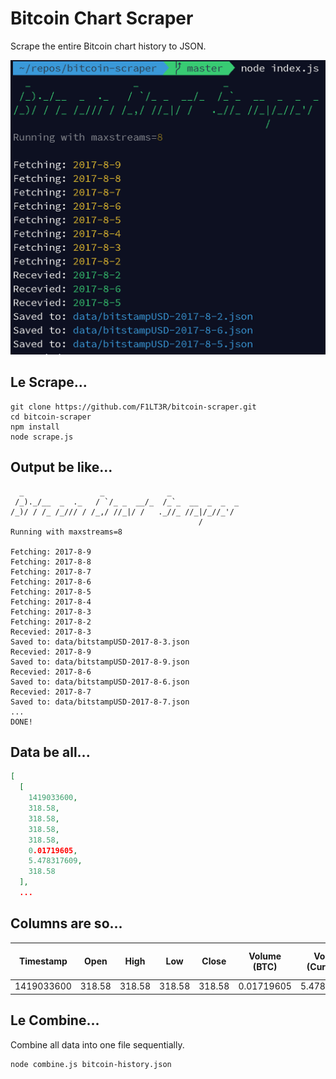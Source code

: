 # Bitcoin Chart Scraper

Scrape the entire Bitcoin chart history to JSON.

![Screenshot](screenshot.jpg)

## Le Scrape...

```shell
git clone https://github.com/F1LT3R/bitcoin-scraper.git
cd bitcoin-scraper
npm install
node scrape.js
```

## Output be like...

```shell
  _                 _              _
 /_)._/__  _  ._   / `/_ _  __/_  /_`_  __  _  _  _
/_)/ / /_ /_/// / /_,/ //_|/ /   ._//_ //_|/_//_'/
                                          /
Running with maxstreams=8

Fetching: 2017-8-9
Fetching: 2017-8-8
Fetching: 2017-8-7
Fetching: 2017-8-6
Fetching: 2017-8-5
Fetching: 2017-8-4
Fetching: 2017-8-3
Fetching: 2017-8-2
Recevied: 2017-8-3
Saved to: data/bitstampUSD-2017-8-3.json
Recevied: 2017-8-9
Saved to: data/bitstampUSD-2017-8-9.json
Recevied: 2017-8-6
Saved to: data/bitstampUSD-2017-8-6.json
Recevied: 2017-8-7
Saved to: data/bitstampUSD-2017-8-7.json
...
DONE!
```

## Data be all...

```json
[
  [
    1419033600,
    318.58,
    318.58,
    318.58,
    318.58,
    0.01719605,
    5.478317609,
    318.58
  ],
  ...
```

## Columns are so...

| Timestamp  |  Open  |  High  |  Low   | Close  | Volume (BTC) | Volume (Currency) | Weighted Price (USD) |
|------------|--------|--------|--------|--------|--------------|-------------------|----------------------|
| 1419033600 | 318.58 | 318.58 | 318.58 | 318.58 |   0.01719605 |       5.478317609 |               318.58 |


## Le Combine...

Combine all data into one file sequentially.

```shell
node combine.js bitcoin-history.json
```